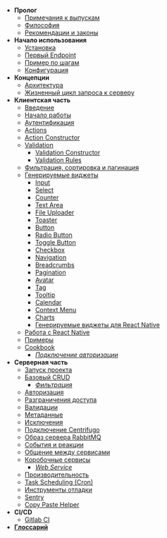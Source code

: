 * **Пролог**
  * [Примечания к выпускам](/prologue/realease_notes.md)
  * [Философия](/prologue/philosophy.md)
  * [Рекомендации и законы](/prologue/recommendations_and_laws.md)
* **Начало использования**
  * [Установка](/getting_started/install.md)
  * [Первый Endpoint](/getting_started/first_endpoint.md)
  * [Пример по шагам](/getting_started/step_by_step.md)
  * [Конфигурация](/getting_started/configuration.md)
* **Концепции**
  * [Архитектура](/concepts/architecture.md)
  * [Жизненный цикл запроса к серверу](/concepts/request_to_server_lifecycle.md)
* **Клиентская часть**
  * [Введение](/client/intro.md)
  * [Начало работы](/client/start.md)
  * [Аутентификация](/client/auth.md)
  * [Actions](/client/actions.md)
  * [Action Constructor](/client/action_constructor.md)
  * [Validation]()
    * [Validation Constructor](/client/validation.md)
    * [Validation Rules](/client/validation_rules.md)
  * [Фильтрация, сортировка и пагинация](/client/filters_orders.md)
  * [Генерируемые виджеты](/client/widgets/start_config.md)
    * [Input](/client/widgets/input.md)
    * [Select](/client/widgets/select.md)
    * [Counter](/client/widgets/counter.md)
    * [Text Area](/client/widgets/text_area.md)
    * [File Uploader](/client/widgets/file_uploader.md)
    * [Toaster](/client/widgets/toaster.md)
    * [Button](/client/widgets/button.md)
    * [Radio Button](/client/widgets/radio.md)
    * [Toggle Button](/client/widgets/toggle.md)
    * [Checkbox](/client/widgets/checkbox.md)
    * [Navigation](/client/widgets/sidebar.md)
    * [Breadcrumbs](/client/widgets/breadcrumbs.md)
    * [Pagination](/client/widgets/pagination.md)
    * [Avatar](/client/widgets/avatar.md)
    * [Tag](/client/widgets/tag.md)
    * [Tooltip](/client/widgets/tooltip.md)
    * [Calendar](/client/widgets/calendar.md)
    * [Context Menu](/client/widgets/context_menu.md)
    * [Charts](/client/widgets/charts.md)
    * [Генерируемые виджеты для React Native](/client/widgets/react_native.md)
  * [Работа с React Native](/client/react_native.md)
  * [Примеры](/client/examples.md)
  * [Cookbook]()
    * [*Подключение авторизации*](/client/example_auth.md)
* **Серверная часть**
  * [Запуск проекта](/server/ways_to_start_and_stop_service.md)
  * [Базовый CRUD](/server/crud/index.md)
    * [*Фильтрация*](/server/crud/filters.md)
  * [Авторизация](/server/authorization.md)
  * [Разграничения доступа](/server/access_control.md)
  * [Валидации](/server/validation.md)
  * [Метаданные](/server/metadata.md)
  * [Исключения](/server/exception.md)
  * [Подключение Centrifugo](/server/centrifugo.md)
  * [Образ сервера RabbitMQ](/server/rabbitmq_image.md)
  * [События и реакции](/server/events.md)
  * [Общение между сервисами](server/services_communication.md)
  * [Коробочные сервисы]()
    * [*Web Service*](/server/services/web_service.md)
  * [Производительность](/server/performance.md)
  * [Task Scheduling (Cron)](server/task_schedule.md)
  * [Инструменты отладки](/server/logging/debug.md)
  * [Sentry](/server/logging/sentry.md)
  * [Copy Paste Helper](/server/copy_paste_helper.md)
* **CI/CD**
  * [Gitlab CI](/cicd/gitlab_ci/index.md)
* [**Глоссарий**](/_glossary.md)

